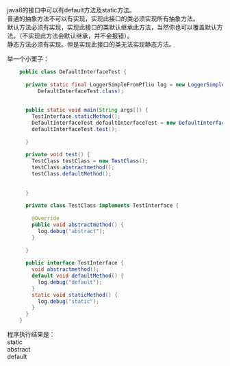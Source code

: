 java8的接口中可以有default方法及static方法。  
普通的抽象方法不可以有实现，实现此接口的类必须实现所有抽象方法。  
默认方法必须有实现，实现此接口的类默认继承此方法，当然你也可以覆盖默认方法。（不实现此方法会默认继承，并不会报错）。  
静态方法必须有实现。但是实现此接口的类无法实现静态方法。

举一个小栗子： 
 
```java
	public class DefaultInterfaceTest {
	
	  private static final LoggerSimpleFromPfliu log = new LoggerSimpleFromPfliu(
	      DefaultInterfaceTest.class);
	
	
	  public static void main(String args[]) {
	    TestInterface.staticMethod();
	    DefaultInterfaceTest defaultInterfaceTest = new DefaultInterfaceTest();
	    defaultInterfaceTest.test();
	
	  }
	
	  private void test() {
	    TestClass testClass = new TestClass();
	    testClass.abstractmethod();
	    testClass.defaultMethod();
	
	
	  }
	  
	  private class TestClass implements TestInterface {
	
	   	@Override
	    public void abstractmethod() {
	      log.debug("abstract");
	    }
	
	  }
	
	  public interface TestInterface {
	    void abstractmethod();
	    default void defaultMethod() {
	      log.debug("default");
	    }
	    static void staticMethod() {
	      log.debug("static");
	    }
	  }
	}
```	 
程序执行结果是：  
static  
abstract  
default  